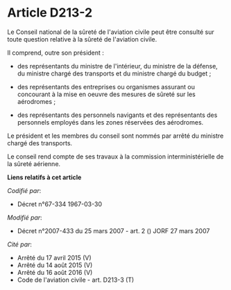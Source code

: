 # Article D213-2

Le Conseil national de la sûreté de l'aviation civile peut être consulté sur toute question relative à la sûreté de
l'aviation civile.

Il comprend, outre son président :

- des représentants du ministre de l'intérieur, du ministre de la défense, du ministre chargé des transports et du ministre
chargé du budget ;

- des représentants des entreprises ou organismes assurant ou concourant à la mise en oeuvre des mesures de sûreté sur les
aérodromes ;

- des représentants des personnels navigants et des représentants des personnels employés dans les zones réservées des
aérodromes.

Le président et les membres du conseil sont nommés par arrêté du ministre chargé des transports.

Le conseil rend compte de ses travaux à la commission interministérielle de la sûreté aérienne.

**Liens relatifs à cet article**

_Codifié par_:

  - Décret n°67-334 1967-03-30

_Modifié par_:

  - Décret n°2007-433 du 25 mars 2007 - art. 2 () JORF 27 mars 2007

_Cité par_:

  - Arrêté du 17 avril 2015 (V)
  - Arrêté du 14 août 2015 (V)
  - Arrêté du 16 août 2016 (V)
  - Code de l'aviation civile - art. D213-3 (T)
